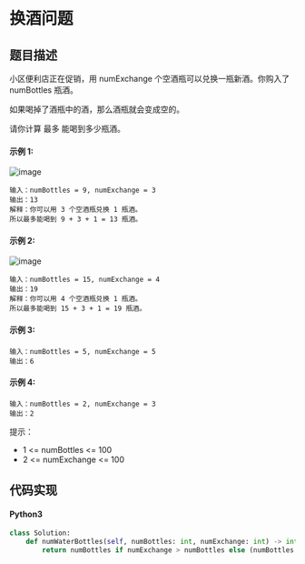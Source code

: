 # 换酒问题

## 题目描述
小区便利店正在促销，用 numExchange 个空酒瓶可以兑换一瓶新酒。你购入了 numBottles 瓶酒。

如果喝掉了酒瓶中的酒，那么酒瓶就会变成空的。

请你计算 最多 能喝到多少瓶酒。

#### 示例 1:
![image](https://assets.leetcode-cn.com/aliyun-lc-upload/uploads/2020/07/19/sample_1_1875.png)
```
输入：numBottles = 9, numExchange = 3
输出：13
解释：你可以用 3 个空酒瓶兑换 1 瓶酒。
所以最多能喝到 9 + 3 + 1 = 13 瓶酒。
```
#### 示例 2:
![image](https://assets.leetcode-cn.com/aliyun-lc-upload/uploads/2020/07/19/sample_2_1875.png)
```
输入：numBottles = 15, numExchange = 4
输出：19
解释：你可以用 4 个空酒瓶兑换 1 瓶酒。
所以最多能喝到 15 + 3 + 1 = 19 瓶酒。
```
#### 示例 3:
```
输入：numBottles = 5, numExchange = 5
输出：6
```
#### 示例 4:
```
输入：numBottles = 2, numExchange = 3
输出：2
```
提示：

- 1 <= numBottles <= 100
- 2 <= numExchange <= 100

## 代码实现
#### Python3
```python
class Solution:
    def numWaterBottles(self, numBottles: int, numExchange: int) -> int:
        return numBottles if numExchange > numBottles else (numBottles - numExchange) // (numExchange - 1) + 1 + numBottles
```